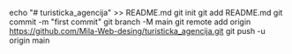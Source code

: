 echo "# turisticka_agencija" >> README.md
git init
git add README.md
git commit -m "first commit"
git branch -M main
git remote add origin https://github.com/Mila-Web-desing/turisticka_agencija.git
git push -u origin main
